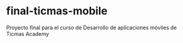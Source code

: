 # final-ticmas-mobile
Proyecto final para el curso de Desarrollo de aplicaciones móviles de Ticmas Academy 
